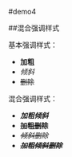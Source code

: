 #demo4


##混合强调样式

基本强调样式：

- **加粗**  
- *倾斜*  
- ~~删除~~

混合强调样式：

- ***加粗倾斜***  
- **~~加粗删除~~**
- *~~倾斜删除~~*
- ***~~加粗倾斜删除~~***

  
